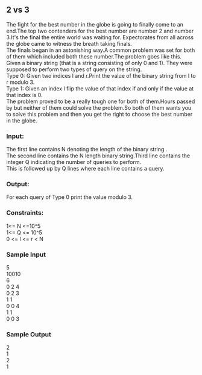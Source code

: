## 2 vs 3
The fight for the best number in the globe is going to finally come to an end.The top two contenders for the best number are number 2 and number 3.It's the final the entire world was waiting for. Expectorates from all across the globe came to witness the breath taking finals.<br>
The finals began in an astonishing way.A common problem was set for both of them which included both these number.The problem goes like this.<br>
Given a binary string (that is a string consisting of only 0 and 1). They were supposed to perform two types of query on the string.<br>
Type 0: Given two indices l and r.Print the value of the binary string from l to r modulo 3.<br>
Type 1: Given an index l flip the value of that index if and only if the value at that index is 0.<br>
The problem proved to be a really tough one for both of them.Hours passed by but neither of them could solve the problem.So both of them wants you to solve this problem and then you get the right to choose the best number in the globe.<br>
### Input:
The first line contains N denoting the length of the binary string .<br>
The second line contains the N length binary string.Third line contains the integer Q indicating the number of queries to perform.<br>
This is followed up by Q lines where each line contains a query.
### Output:
For each query of Type 0 print the value modulo 3.
### Constraints:
1<= N <=10^5 <br>
1<= Q <= 10^5<br>
0 <= l <= r < N<br>
### Sample Input
5 <br>
10010 <br>
6 <br>
0 2 4 <br>
0 2 3 <br>
1 1 <br>
0 0 4 <br>
1 1 <br>
0 0 3 <br>
### Sample Output
2 <br>
1 <br>
2 <br>
1